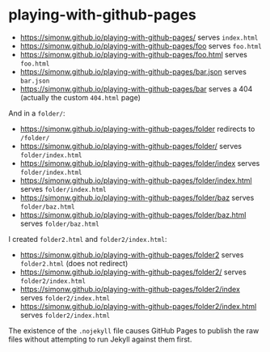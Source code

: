 # playing-with-github-pages

- https://simonw.github.io/playing-with-github-pages/ serves `index.html`
- https://simonw.github.io/playing-with-github-pages/foo serves `foo.html`
- https://simonw.github.io/playing-with-github-pages/foo.html serves `foo.html`
- https://simonw.github.io/playing-with-github-pages/bar.json serves `bar.json`
- https://simonw.github.io/playing-with-github-pages/bar serves a 404 (actually the custom `404.html` page)

And in a `folder/`:

- https://simonw.github.io/playing-with-github-pages/folder redirects to `/folder/`
- https://simonw.github.io/playing-with-github-pages/folder/ serves `folder/index.html`
- https://simonw.github.io/playing-with-github-pages/folder/index serves `folder/index.html`
- https://simonw.github.io/playing-with-github-pages/folder/index.html serves `folder/index.html`
- https://simonw.github.io/playing-with-github-pages/folder/baz serves `folder/baz.html`
- https://simonw.github.io/playing-with-github-pages/folder/baz.html serves `folder/baz.html`

I created `folder2.html` and `folder2/index.html`:

- https://simonw.github.io/playing-with-github-pages/folder2 serves `folder2.html` (does not redirect)
- https://simonw.github.io/playing-with-github-pages/folder2/ serves `folder2/index.html`
- https://simonw.github.io/playing-with-github-pages/folder2/index serves `folder2/index.html`
- https://simonw.github.io/playing-with-github-pages/folder2/index.html serves `folder2/index.html`

The existence of the `.nojekyll` file causes GitHub Pages to publish the raw files without attempting to run Jekyll against them first.
